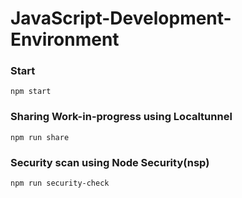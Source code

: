 # JavaScript-Development-Environment

### Start
`npm start`

### Sharing Work-in-progress using Localtunnel
`npm run share`

### Security scan using Node Security(nsp)
`npm run security-check`
